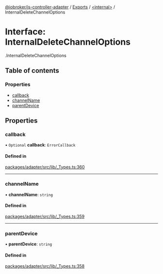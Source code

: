[@iobroker/js-controller-adapter](../README.md) / [Exports](../modules.md) / [<internal\>](../modules/internal_.md) / InternalDeleteChannelOptions

# Interface: InternalDeleteChannelOptions

[<internal>](../modules/internal_.md).InternalDeleteChannelOptions

## Table of contents

### Properties

- [callback](internal_.InternalDeleteChannelOptions.md#callback)
- [channelName](internal_.InternalDeleteChannelOptions.md#channelname)
- [parentDevice](internal_.InternalDeleteChannelOptions.md#parentdevice)

## Properties

### callback

• `Optional` **callback**: `ErrorCallback`

#### Defined in

[packages/adapter/src/lib/_Types.ts:360](https://github.com/ioBroker/ioBroker.js-controller/blob/7c11c7b9/packages/adapter/src/lib/_Types.ts#L360)

___

### channelName

• **channelName**: `string`

#### Defined in

[packages/adapter/src/lib/_Types.ts:359](https://github.com/ioBroker/ioBroker.js-controller/blob/7c11c7b9/packages/adapter/src/lib/_Types.ts#L359)

___

### parentDevice

• **parentDevice**: `string`

#### Defined in

[packages/adapter/src/lib/_Types.ts:358](https://github.com/ioBroker/ioBroker.js-controller/blob/7c11c7b9/packages/adapter/src/lib/_Types.ts#L358)
